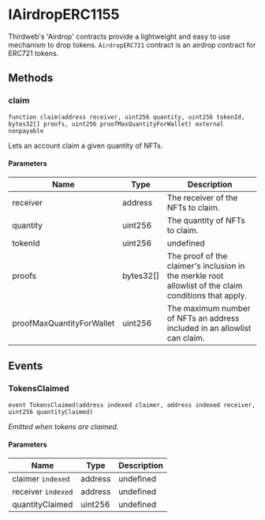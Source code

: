 # IAirdropERC1155





Thirdweb&#39;s &#39;Airdrop&#39; contracts provide a lightweight and easy to use mechanism  to drop tokens.  `AirdropERC721` contract is an airdrop contract for ERC721 tokens.



## Methods

### claim

```solidity
function claim(address receiver, uint256 quantity, uint256 tokenId, bytes32[] proofs, uint256 proofMaxQuantityForWallet) external nonpayable
```

Lets an account claim a given quantity of NFTs.



#### Parameters

| Name | Type | Description |
|---|---|---|
| receiver | address | The receiver of the NFTs to claim. |
| quantity | uint256 | The quantity of NFTs to claim. |
| tokenId | uint256 | undefined |
| proofs | bytes32[] | The proof of the claimer&#39;s inclusion in the merkle root allowlist                                        of the claim conditions that apply. |
| proofMaxQuantityForWallet | uint256 | The maximum number of NFTs an address included in an                                        allowlist can claim. |



## Events

### TokensClaimed

```solidity
event TokensClaimed(address indexed claimer, address indexed receiver, uint256 quantityClaimed)
```



*Emitted when tokens are claimed.*

#### Parameters

| Name | Type | Description |
|---|---|---|
| claimer `indexed` | address | undefined |
| receiver `indexed` | address | undefined |
| quantityClaimed  | uint256 | undefined |



